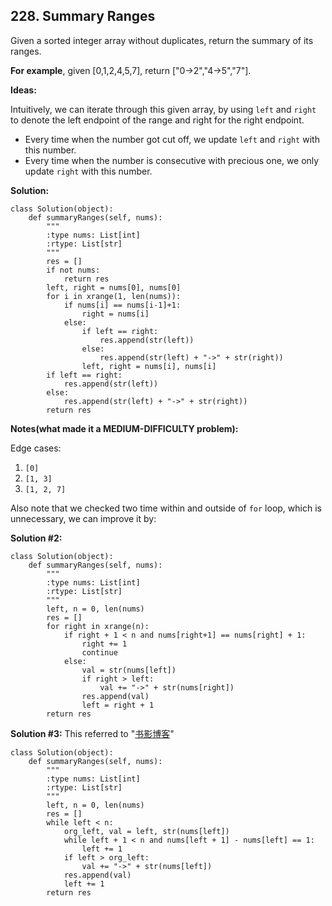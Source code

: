 ## 228. Summary Ranges

Given a sorted integer array without duplicates, return the summary of its ranges.

**For example**, given [0,1,2,4,5,7], return ["0->2","4->5","7"].

**Ideas:**

Intuitively, we can iterate through this given array, by using `left` and `right` to denote the left endpoint of the range and right for the right endpoint. 

* Every time when the number got cut off, we update `left` and `right` with this number.
* Every time when the number is consecutive with precious one, we only update `right` with this number.


**Solution:**

    class Solution(object):
        def summaryRanges(self, nums):
            """
            :type nums: List[int]
            :rtype: List[str]
            """
            res = []
            if not nums:
                return res
            left, right = nums[0], nums[0]
            for i in xrange(1, len(nums)):
                if nums[i] == nums[i-1]+1:
                    right = nums[i]
                else:
                    if left == right:
                        res.append(str(left))
                    else:
                        res.append(str(left) + "->" + str(right))
                    left, right = nums[i], nums[i]
            if left == right:
                res.append(str(left))
            else:
                res.append(str(left) + "->" + str(right))
            return res
            
**Notes(what made it a MEDIUM-DIFFICULTY problem):**

Edge cases:

1. `[0]`
2. `[1, 3]`
3. `[1, 2, 7]`

Also note that we checked two time within and outside of `for` loop, which is unnecessary, we can improve it by:

**Solution #2:**

    class Solution(object):
        def summaryRanges(self, nums):
            """
            :type nums: List[int]
            :rtype: List[str]
            """
            left, n = 0, len(nums)
            res = []
            for right in xrange(n):
                if right + 1 < n and nums[right+1] == nums[right] + 1:
                    right += 1
                    continue
                else: 
                    val = str(nums[left])
                    if right > left:
                        val += "->" + str(nums[right])
                    res.append(val)
                    left = right + 1
            return res
            
**Solution #3:** This referred to "[书影博客](http://bookshadow.com/weblog/2015/06/26/leetcode-summary-ranges/)"

    class Solution(object):
        def summaryRanges(self, nums):
            """
            :type nums: List[int]
            :rtype: List[str]
            """
            left, n = 0, len(nums)
            res = []
            while left < n:
                org_left, val = left, str(nums[left])
                while left + 1 < n and nums[left + 1] - nums[left] == 1:
                    left += 1
                if left > org_left:
                    val += "->" + str(nums[left])
                res.append(val)
                left += 1
            return res
            
                        
            
        
